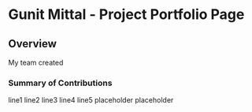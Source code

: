 # Gunit Mittal - Project Portfolio Page

## Overview

My team created 

### Summary of Contributions
line1
line2
line3
line4
line5
placeholder
placeholder


